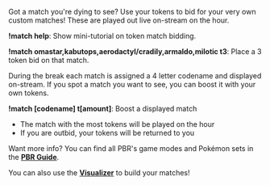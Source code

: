 Got a match you're dying to see? Use your tokens to bid for your very own custom matches! These are played out live on-stream on the hour.

**!match help**: Show mini-tutorial on token match bidding.

**!match omastar,kabutops,aerodactyl/cradily,armaldo,milotic t3**: Place a 3 token bid on that match.

During the break each match is assigned a 4 letter codename and displayed on-stream. If you spot a match you want to see, you can boost it with your own tokens.

**!match [codename] t[amount]**: Boost a displayed match

* The match with the most tokens will be played on the hour
* If you are outbid, your tokens will be returned to you

Want more info? You can find all PBR's game modes and Pokémon sets in the [**PBR Guide**](https://docs.google.com/spreadsheets/d/1Y37Yl348uS8cV3bhdxOHB2MbECcEP4SKUejgXrkl1ZU).

You can also use the [**Visualizer**](https://chfoo.github.io/fogchamp) to build your matches!